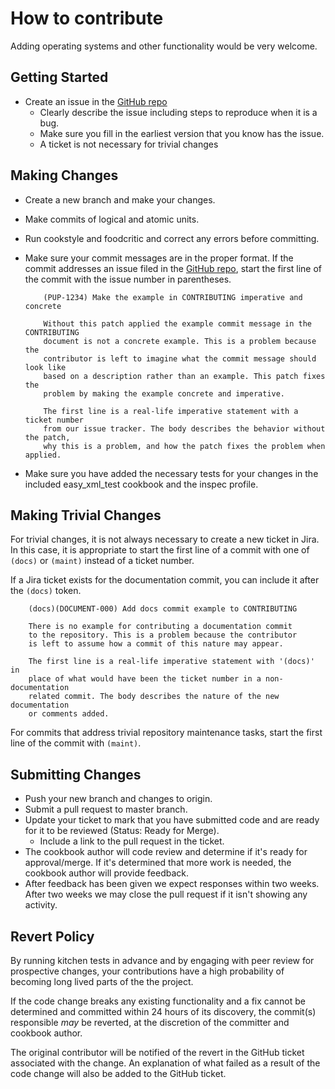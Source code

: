# How to contribute

Adding operating systems and other functionality would be very welcome.

## Getting Started

* Create an issue in the [GitHub repo](https://github.com/amunoz951/easy_xml/issues)
  * Clearly describe the issue including steps to reproduce when it is a bug.
  * Make sure you fill in the earliest version that you know has the issue.
  * A ticket is not necessary for trivial changes

## Making Changes

* Create a new branch and make your changes.
* Make commits of logical and atomic units.
* Run cookstyle and foodcritic and correct any errors before committing.
* Make sure your commit messages are in the proper format. If the commit
  addresses an issue filed in the
  [GitHub repo](https://github.com/amunoz951/easy_xml/issues), start
  the first line of the commit with the issue number in parentheses.

  ```
      (PUP-1234) Make the example in CONTRIBUTING imperative and concrete

      Without this patch applied the example commit message in the CONTRIBUTING
      document is not a concrete example. This is a problem because the
      contributor is left to imagine what the commit message should look like
      based on a description rather than an example. This patch fixes the
      problem by making the example concrete and imperative.

      The first line is a real-life imperative statement with a ticket number
      from our issue tracker. The body describes the behavior without the patch,
      why this is a problem, and how the patch fixes the problem when applied.
  ```
* Make sure you have added the necessary tests for your changes in the included
  easy_xml_test cookbook and the inspec profile.

## Making Trivial Changes

For trivial changes, it is not always necessary to create a new
ticket in Jira. In this case, it is appropriate to start the first line of a
commit with one of  `(docs)` or `(maint)` instead of a ticket
number.

If a Jira ticket exists for the documentation commit, you can include it
after the `(docs)` token.

```
    (docs)(DOCUMENT-000) Add docs commit example to CONTRIBUTING

    There is no example for contributing a documentation commit
    to the repository. This is a problem because the contributor
    is left to assume how a commit of this nature may appear.

    The first line is a real-life imperative statement with '(docs)' in
    place of what would have been the ticket number in a non-documentation
    related commit. The body describes the nature of the new documentation
    or comments added.
```

For commits that address trivial repository maintenance tasks, start the
first line of the commit with `(maint)`.

## Submitting Changes

* Push your new branch and changes to origin.
* Submit a pull request to master branch.
* Update your ticket to mark that you have submitted code and are ready
  for it to be reviewed (Status: Ready for Merge).
  * Include a link to the pull request in the ticket.
* The cookbook author will code review and determine if it's ready for
  approval/merge. If it's determined that more work is needed, the cookbook
  author will provide feedback.
* After feedback has been given we expect responses within two weeks. After two
  weeks we may close the pull request if it isn't showing any activity.

## Revert Policy

By running kitchen tests in advance and by engaging with peer review for
prospective changes, your contributions have a high probability of becoming long
lived parts of the the project.

If the code change breaks any existing functionality and a fix cannot be
determined and committed within 24 hours of its discovery, the commit(s)
responsible _may_ be reverted, at the discretion of the committer and cookbook
author.

The original contributor will be notified of the revert in the GitHub ticket
associated with the change. An explanation of what failed as a result of the
code change will also be added to the GitHub ticket.
